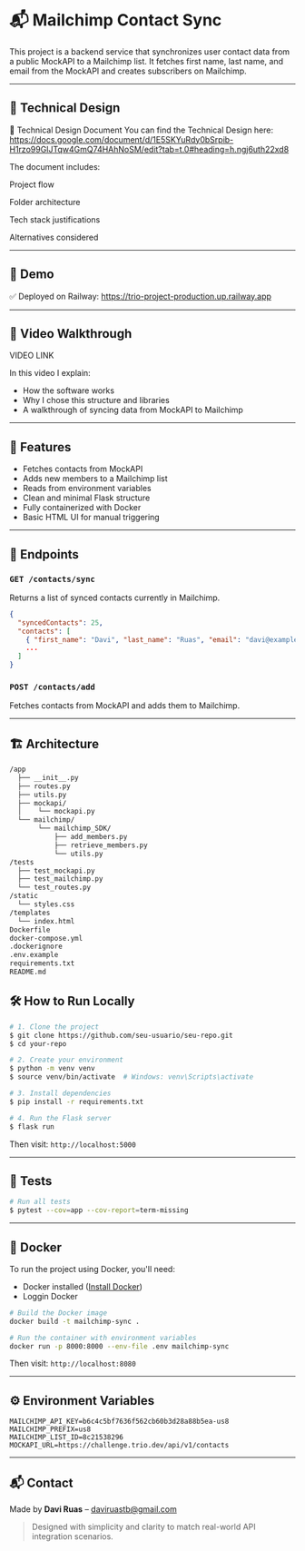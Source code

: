 # 📬 Mailchimp Contact Sync

This project is a backend service that synchronizes user contact data from a public MockAPI to a Mailchimp list.
It fetches first name, last name, and email from the MockAPI and creates subscribers on Mailchimp.

---

## 📄 Technical Design

📄 Technical Design Document
You can find the Technical Design here: https://docs.google.com/document/d/1E5SKYuRdy0bSrpib-H1rzo99GIJTqw4GmQ74HAhNoSM/edit?tab=t.0#heading=h.ngj6uth22xd8

The document includes:

Project flow

Folder architecture

Tech stack justifications

Alternatives considered

---

## 🚀 Demo

✅ Deployed on Railway: https://trio-project-production.up.railway.app

---

## 🎥 Video Walkthrough

VIDEO LINK

In this video I explain:
- How the software works
- Why I chose this structure and libraries
- A walkthrough of syncing data from MockAPI to Mailchimp

---

## 🧠 Features

- Fetches contacts from MockAPI
- Adds new members to a Mailchimp list
- Reads from environment variables
- Clean and minimal Flask structure
- Fully containerized with Docker
- Basic HTML UI for manual triggering

---

## 📂 Endpoints

### `GET /contacts/sync`
Returns a list of synced contacts currently in Mailchimp.
```json
{
  "syncedContacts": 25,
  "contacts": [
    { "first_name": "Davi", "last_name": "Ruas", "email": "davi@example.com" },
    ...
  ]
}
```

### `POST /contacts/add`
Fetches contacts from MockAPI and adds them to Mailchimp.

---

## 🏗️ Architecture
```bash
/app
  ├── __init__.py
  ├── routes.py
  ├── utils.py
  ├── mockapi/
  │    └── mockapi.py
  └── mailchimp/
       └── mailchimp_SDK/
           ├── add_members.py
           ├── retrieve_members.py
           └── utils.py
/tests
  ├── test_mockapi.py
  ├── test_mailchimp.py
  └── test_routes.py
/static
  └── styles.css
/templates
  └── index.html
Dockerfile
docker-compose.yml
.dockerignore
.env.example
requirements.txt
README.md
```

## 🛠 How to Run Locally

```bash
# 1. Clone the project
$ git clone https://github.com/seu-usuario/seu-repo.git
$ cd your-repo

# 2. Create your environment
$ python -m venv venv
$ source venv/bin/activate  # Windows: venv\Scripts\activate

# 3. Install dependencies
$ pip install -r requirements.txt

# 4. Run the Flask server
$ flask run
```

Then visit: `http://localhost:5000`

---

## 🧪 Tests

```bash
# Run all tests
$ pytest --cov=app --cov-report=term-missing
```

---

## 🐳 Docker

To run the project using Docker, you'll need:
- Docker installed ([Install Docker](https://docs.docker.com/get-docker/))
- Loggin Docker

```bash
# Build the Docker image
docker build -t mailchimp-sync .

# Run the container with environment variables
docker run -p 8000:8000 --env-file .env mailchimp-sync
```

Then visit: `http://localhost:8080`

---

## ⚙️ Environment Variables

```env
MAILCHIMP_API_KEY=b6c4c5bf7636f562cb60b3d28a88b5ea-us8
MAILCHIMP_PREFIX=us8
MAILCHIMP_LIST_ID=8c21538296
MOCKAPI_URL=https://challenge.trio.dev/api/v1/contacts
```

---

## 📬 Contact

Made by **Davi Ruas** – [daviruastb@gmail.com](mailto:daviruastb@gmail.com)

> Designed with simplicity and clarity to match real-world API integration scenarios.
